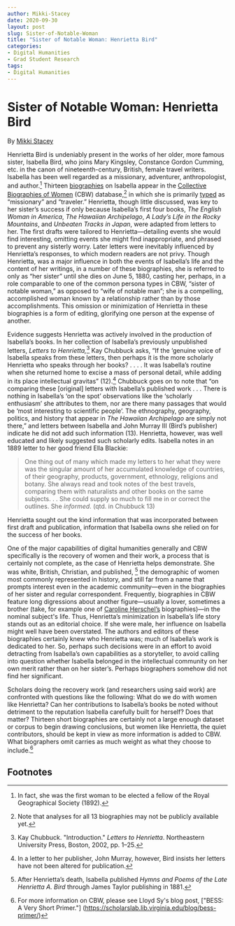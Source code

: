 ```yaml
---
author: Mikki-Stacey
date: 2020-09-30
layout: post
slug: Sister-of-Notable-Woman
title: "Sister of Notable Woman: Henrietta Bird"
categories:
- Digital Humanities
- Grad Student Research
tags:
- Digital Humanities
---
```

Sister of Notable Woman: Henrietta Bird
=========================================
By [Mikki Stacey](https://dh.virginia.edu/people/mikki-stacey)

Henrietta Bird is undeniably present in the works of her older, more famous sister, Isabella Bird, who joins Mary Kingsley, Constance Gordon Cumming, etc. in the canon of nineteenth-century, British, female travel writers. Isabella has been well regarded as a missionary, adventurer, anthropologist, and author.[^1] Thirteen [biographies](http://cbw.iath.virginia.edu/narratives.php) on Isabella appear in the [Collective Biographies of Women](http://cbw.iath.virginia.edu/index.php) (CBW) database,[^2] in which she is primarily [typed](http://cbw.iath.virginia.edu/typologies/) as “missionary” and “traveler.” Henrietta, though little discussed, was key to her sister’s success if only because Isabella’s first four books, *The English Woman in America*, *The Hawaiian Archipelago*, *A Lady’s Life in the Rocky Mountains*, and *Unbeaten Tracks in Japan*, were adapted from letters to her. The first drafts were tailored to Henrietta—detailing events she would find interesting, omitting events she might find inappropriate, and phrased to prevent any sisterly worry. Later letters were inevitably influenced by Henrietta’s responses, to which modern readers are not privy. Though Henrietta, was a major influence in both the events of Isabella’s life and the content of her writings, in a number of these biographies, she is referred to only as “her sister” until she dies on June 5, 1880, casting her, perhaps, in a role comparable to one of the common persona types in CBW, “sister of notable woman,” as opposed to “wife of notable man”; she is a compelling, accomplished woman known by a relationship rather than by those accomplishments. This omission or minimization of Henrietta in these biographies is a form of editing, glorifying one person at the expense of another.

Evidence suggests Henrietta was actively involved in the production of Isabella’s books. In her collection of Isabella’s previously unpublished letters, *Letters to Henrietta,*[^3] Kay Chubbuck asks, “If the ‘genuine voice of Isabella speaks from these letters, then perhaps it is the more scholarly Henrietta who speaks through her books? . . . . It was Isabella’s routine when she returned home to excise a mass of personal detail, while adding in its place intellectual gravitas” (12).[^4]  Chubbuck goes on to note that “on comparing these [original] letters with Isabella’s published work . . . There is nothing in Isabella’s ‘on the spot’ observations like the ‘scholarly enthusiasm’ she attributes to them, nor are there many passages that would be ‘most interesting to scientific people’. The ethnography, geography, politics, and history that appear in *The Hawaiian Archipelago* are simply not there,” and letters between Isabella and John Murray Ⅲ (Bird’s publisher) indicate he did not add such information (13). Henrietta, however, was well educated and likely suggested such scholarly edits. Isabella notes in an 1889  letter to her good friend Ella Blackie:
>One thing out of many which made my letters to her what they were was the singular amount of her accumulated knowledge of countries, of their geography, products, government, ethnology, religions and botany. She always read and took notes of the best travels, comparing them with naturalists and other books on the same subjects. . . She could supply so much to fill me in or correct the outlines. She *informed*. (qtd. in Chubbuck 13)

Henrietta sought out the kind information that was incorporated between first draft and publication, information that Isabella owns she relied on for the success of her books.

One of the major capabilities of digital humanities generally and CBW specifically is the recovery of women and their work, a process that is certainly not complete, as the case of Henrietta helps demonstrate. She was white, British, Christian, and published, [^5] the demographic of women most commonly represented in history, and still far from a name that prompts interest even in the academic community—even in the biographies of her sister and regular correspondent. Frequently, biographies in CBW feature long digressions about another figure—usually a lover, sometimes a brother (take, for example one of [Caroline Herschel’s](http://cbw.iath.virginia.edu/exist/cbw/dual/a664/bio04) biographies)—in the nominal subject's life. Thus, Henrietta’s minimization in Isabella’s life story stands out as an editorial choice. If she were male, her influence on Isabella might well have been overstated. The authors and editors of these biographies certainly knew who Henrietta was; much of Isabella’s work is dedicated to her. So, perhaps such decisions were in an effort to avoid detracting from Isabella’s own capabilities as a storyteller, to avoid calling into question whether Isabella belonged in the intellectual community on her own merit rather than on her sister’s. Perhaps biographers somehow did not find her significant.

Scholars doing the recovery work (and researchers using said work) are confronted with questions like the following: What do we do with women like Henrietta? Can her contributions to Isabella’s books be noted without detriment to the reputation Isabella carefully built for herself? Does that matter? Thirteen short biographies are certainly not a large enough dataset or corpus to begin drawing conclusions, but women like Henrietta, the quiet contributors, should be kept in view as more information is added to CBW. What biographers omit carries as much weight as what they choose to include.[^6]

Footnotes
---------
[^1]: In fact, she was the first woman to be elected a fellow of the Royal Geographical Society (1892).
[^2]: Note that analyses for all 13 biographies may not be publicly available yet.
[^3]: Kay Chubbuck. "Introduction." *Letters to Henrietta*. Northeastern University Press, Boston, 2002, pp. 1–25.
[^4]: In a letter to her publisher, John Murray, however, Bird insists her letters have not been altered for publication.
[^5]: After Henrietta’s death, Isabella published *Hymns and Poems of the Late Henrietta A. Bird* through James Taylor publishing in 1881.
[^6]: For more information on CBW, please see Lloyd Sy's blog post, ["BESS: A Very Short Primer."] (https://scholarslab.lib.virginia.edu/blog/bess-primer/)

